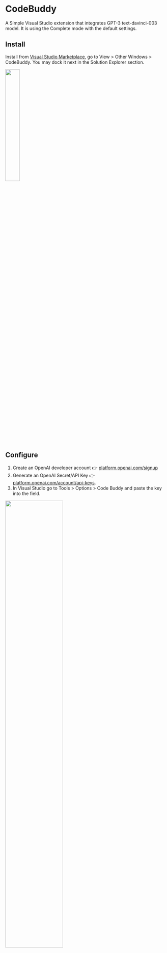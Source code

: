 # CodeBuddy

A Simple Visual Studio extension that integrates GPT-3 text-davinci-003 model. It is using the Complete mode with the default settings.

## Install
Install from [Visual Studio Marketplace](https://marketplace.visualstudio.com/items?itemName=CodeWithJulian.CodeBuddyExtension), go to View > Other Windows > CodeBuddy. You may dock it next in the Solution Explorer section.

<img src="https://user-images.githubusercontent.com/39761148/230716198-0c19637d-e8f4-4ca2-8623-d4ca30f40b37.png" width="30%" />

## Configure
1. Create an OpenAI developer account 👉 <a target="_blank" href="https://platform.openai.com/signup">platform.openai.com/signup</a>
2. Generate an OpenAI Secret/API Key 👉 [platform.openai.com/account/api-keys](https://platform.openai.com/account/api-keys).
3. In Visual Studio go to Tools > Options > Code Buddy and paste the key into the field.

<img src="https://user-images.githubusercontent.com/39761148/230716526-1a5c4409-fbc9-467f-b6bc-85f5ee187b09.png" width="60%" />

## Usage

The Code Buddy window has two text boxes. The bottom one is for asking the question, the top one is the GPT response. Ask your question in the prompt and click send.
Make sure you authenticate first, see the Configure section. 

<img src="https://user-images.githubusercontent.com/39761148/230715624-d3d1a2ae-0ce3-440b-a843-b01194e6723d.png" width="30%" />

The bugs/enhancements can be logged in the [Issues tab](https://github.com/codewithiulian/CodeBuddyExtension/issues)

The in-progress improvements can be tracked in the [Projects tab](https://github.com/codewithiulian/CodeBuddyExtension/projects?query=is%3Aopen)

Feel free to star this repo if you found it useful.
